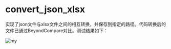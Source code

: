 # convert_json_xlsx
实现了json文件与xlsx文件之间的相互转换，并保存到指定的路径。代码转换后的文件已通过BeyondCompare对比。测试结果如下：


![my](https://github.com/a1281814116/convert_json_xlsx/assets/49983301/85d3219d-7be7-4cd7-928b-8025182c1042)

